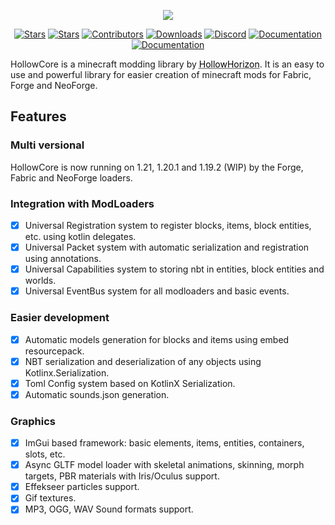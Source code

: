 <p align="center">
  <img src="https://github.com/HollowHorizon/HollowCore/blob/1.19.2/src/main/resources/hollow_core_logo.png">
</p>
<p align="center">
  <a href="https://github.com/HollowHorizon/HollowCore/commits/"><img src="https://img.shields.io/github/commit-activity/t/HollowHorizon/HollowCore?style=for-the-badge&labelColor=7e91a6&color=80bcff" alt="Stars"></a>
  <a href="https://github.com/HollowHorizon/HollowCore/stargazers"><img src="https://img.shields.io/github/stars/HollowHorizon/HollowCore.svg?style=for-the-badge&labelColor=7e91a6&color=80bcff" alt="Stars"></a>
  <a href="https://github.com/HollowHorizon/HollowCore/graphs/contributors"><img src="https://img.shields.io/github/contributors/HollowHorizon/HollowCore.svg?style=for-the-badge&labelColor=7e91a6&color=80bcff" alt="Contributors"></a>
  <a href="https://github.com/HollowHorizon/HollowCore/releases"><img src="https://img.shields.io/github/downloads/HollowHorizon/HollowCore/total?style=for-the-badge&labelColor=7e91a6&color=80bcff" alt="Downloads"></a>
  <a href="https://discord.gg/qKpPhkwGCY"><img src="https://img.shields.io/discord/1081609215484887051?style=for-the-badge&label=Discord&logo=discord&logoColor=d9e0ee&labelColor=7e91a6&color=80bcff" alt="Discord"></a>
  <a href="https://0mods.team/docs/hollowcore/hollowcore"><img src="https://img.shields.io/badge/Docs-📖-blue?style=for-the-badge&labelColor=7e91a6&color=80bcff" alt="Documentation"></a>
  <a href="https://jitpack.io/#HollowHorizon/HollowCore/"><img src="https://img.shields.io/jitpack/version/com.github.HollowHorizon/HollowCore?style=for-the-badge&labelColor=7e91a6&color=80bcff" alt="Documentation"></a>
</p>
HollowCore is a minecraft modding library by <a href="https://github.com/HollowHorizon" style="color: black; text-decoration: underline;text-decoration-style: dotted;">HollowHorizon</a>. It is an easy to use and powerful library for easier creation of minecraft mods for Fabric, Forge and NeoForge.

## Features
### Multi versional
HollowCore is now running on 1.21, 1.20.1 and 1.19.2 (WIP) by the Forge, Fabric and NeoForge loaders.

### Integration with ModLoaders
- [x] Universal Registration system to register blocks, items, block entities, etc. using kotlin delegates.
- [x] Universal Packet system with automatic serialization and registration using annotations.
- [x] Universal Capabilities system to storing nbt in entities, block entities and worlds. 
- [x] Universal EventBus system for all modloaders and basic events.

### Easier development
- [x] Automatic models generation for blocks and items using embed resourcepack.
- [x] NBT serialization and deserialization of any objects using Kotlinx.Serialization.
- [x] Toml Config system based on KotlinX Serialization.
- [x] Automatic sounds.json generation.

### Graphics
- [x] ImGui based framework: basic elements, items, entities, containers, slots, etc. 
- [x] Async GLTF model loader with skeletal animations, skinning, morph targets, PBR materials with Iris/Oculus support.
- [x] Effekseer particles support.
- [x] Gif textures.
- [x] MP3, OGG, WAV Sound formats support.
